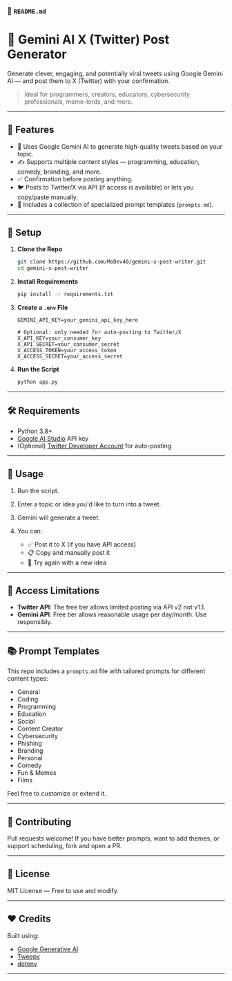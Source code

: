 ### 📄 `README.md`

# 🧠 Gemini AI X (Twitter) Post Generator

Generate clever, engaging, and potentially viral tweets using Google Gemini AI — and post them to X (Twitter) with your confirmation.

> Ideal for programmers, creators, educators, cybersecurity professionals, meme-lords, and more.

---

## 🚀 Features

- 🤖 Uses Google Gemini AI to generate high-quality tweets based on your topic.
- ✍️ Supports multiple content styles — programming, education, comedy, branding, and more.
- ✅ Confirmation before posting anything.
- 🐦 Posts to Twitter/X via API (if access is available) or lets you copy/paste manually.
- 📂 Includes a collection of specialized prompt templates (`prompts.md`).

---

## 🔧 Setup

1. **Clone the Repo**
   ```bash
   git clone https://github.com/MoDev40/gemini-x-post-writer.git
   cd gemini-x-post-writer
   
2. **Install Requirements**

   ```bash
   pip install -r requirements.txt
   ```

3. **Create a `.env` File**

   ```env
   GEMINI_API_KEY=your_gemini_api_key_here

   # Optional: only needed for auto-posting to Twitter/X
   X_API_KEY=your_consumer_key
   X_API_SECRET=your_consumer_secret
   X_ACCESS_TOKEN=your_access_token
   X_ACCESS_SECRET=your_access_secret
   ```

4. **Run the Script**

   ```bash
   python app.py
   ```

---

## 🛠 Requirements

* Python 3.8+
* [Google AI Studio](https://makersuite.google.com/) API key
* (Optional) [Twitter Developer Account](https://developer.twitter.com/) for auto-posting

---

## 📝 Usage

1. Run the script.
2. Enter a topic or idea you'd like to turn into a tweet.
3. Gemini will generate a tweet.
4. You can:

   * ✅ Post it to X (if you have API access)
   * 📋 Copy and manually post it
   * 🔁 Try again with a new idea

---

## 🔐 Access Limitations

* **Twitter API**: The free tier allows limited posting via API v2 not v1.1.
* **Gemini API**: Free tier allows reasonable usage per day/month. Use responsibly.

---

## 📚 Prompt Templates

This repo includes a `prompts.md` file with tailored prompts for different content types:

* General
* Coding
* Programming
* Education
* Social
* Content Creator
* Cybersecurity
* Phishing
* Branding
* Personal
* Comedy
* Fun & Memes
* Films

Feel free to customize or extend it.

---

## 🤝 Contributing

Pull requests welcome! If you have better prompts, want to add themes, or support scheduling, fork and open a PR.

---

## 📄 License

MIT License — Free to use and modify.

---

## ❤️ Credits

Built using:

* [Google Generative AI](https://ai.google.dev/)
* [Tweepy](https://www.tweepy.org/)
* [dotenv](https://pypi.org/project/python-dotenv/)

---
